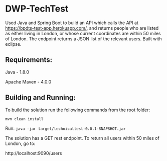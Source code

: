# DWP-TechTest

Used Java and Spring Boot to build an API which calls the API at https://bpdts-test-app.herokuapp.com/, and returns people who are listed as either living in London, or whose current coordinates are within 50 miles of London. The endpoint returns a JSON list of the relevant users. Built with eclipse.

## Requirements:

Java - 1.8.0

Apache Maven - 4.0.0


## Building and Running:
To build the solution run the following commands from the root folder:

```mvn clean install```

Run: ```java -jar target/technicaltest-0.0.1-SNAPSHOT.jar```

The solution has a GET rest endpoint. To return all users within 50 miles of London, go to:

http://localhost:9090/users
